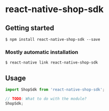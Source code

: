 # react-native-shop-sdk

## Getting started

`$ npm install react-native-shop-sdk --save`

### Mostly automatic installation

`$ react-native link react-native-shop-sdk`

## Usage
```javascript
import ShopSdk from 'react-native-shop-sdk';

// TODO: What to do with the module?
ShopSdk;
```
